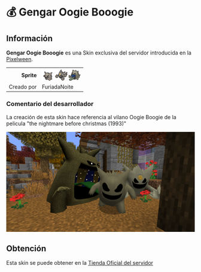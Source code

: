 # 💰 Gengar Oogie Booogie

## Información

**Gengar Oogie Booogie** es una Skin exclusiva del servidor introducida en la [Pixelween](./).

|||
| ------------------------------: | -------------------------------------------------------------------------------------------------------------------------------------- |
|                      **Sprite** | ![Sprite de Gengar Oogie Booogie](../../images/pokemon/pixelween/oogieboogie-sprite.png) ![Sprite de Mega Gengar Oogie Booogie](../../images/pokemon/pixelween/oogieboogiemega-sprite.png) ![Sprite de GMax Gengar Oogie Booogie](../../images/pokemon/pixelween/oogieboogiegmax-sprite.png)                                                       |                                                                                                             |
|                      Creado por | FuriadaNoite                                                                                                                 |


### Comentario del desarrollador
La creación de esta skin hace referencia al vilano Oogie Boogie de la pelicula "the nightmare before christmas (1993)"

![Vistazo en el juego a Gengar Oogie Booogie](../../images/pokemon/pixelween/oogieboogie-preview.png)

## Obtención

Esta skin se puede obtener en la [Tienda Oficial del servidor](https://tienda.mundopixelnet.com/category/servidor-escarlata-1)
